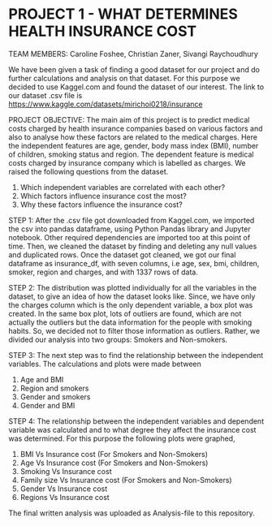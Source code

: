 # PROJECT 1 - WHAT DETERMINES HEALTH INSURANCE COST

TEAM MEMBERS: Caroline Foshee, Christian Zaner, Sivangi Raychoudhury

We have been given a task of finding a good dataset for our project and do further calculations and analysis on that dataset. For this purpose we decided to use Kaggel.com and found the dataset of our interest. The link to our dataset .csv file is https://www.kaggle.com/datasets/mirichoi0218/insurance 

PROJECT OBJECTIVE: 
The main aim of this project is to predict medical costs charged by health insurance companies based on various factors and also to analyse how these factors are related to the medical charges. Here the independent features are age, gender, body mass index (BMI), number of children, smoking status and region. The dependent feature is medical costs charged by insurance company which is labelled as charges. We raised the following questions from the dataset.
1. Which independent variables are correlated with each other?
2. Which factors influence insurance cost the most?
3. Why these factors influence the insurance cost? 

STEP 1: 
After the .csv file got downloaded from Kaggel.com, we imported the csv into pandas dataframe, using Python Pandas library and Jupyter notebook. Other required dependencies are imported too at this point of time. Then, we cleaned the dataset by finding and deleting any null values and duplicated rows. Once the dataset got cleaned, we got our final dataframe as insurance_df, with seven columns, i.e age, sex, bmi, children, smoker, region and charges, and with 1337 rows of data. 

STEP 2: 
The distribution was plotted individually for all the variables in the dataset, to give an idea of how the dataset looks like. Since, we have only the charges column which is the only dependent variable, a box plot was created. In the same box plot, lots of outliers are found, which are not actually the outliers but the data information for the people with smoking habits. So, we decided not to filter those information as outliers. Rather, we divided our analysis into two groups: Smokers and Non-smokers. 

STEP 3: 
The next step was to find the relationship between the independent variables. The calculations and plots were made between 
1. Age and BMI
2. Region and smokers
3. Gender and smokers
4. Gender and BMI

STEP 4:
The relationship between the independent variables and dependent variable was calculated and to what degree they affect the insurance cost was determined. For this purpose the following plots were graphed,
1. BMI Vs Insurance cost (For Smokers and Non-Smokers)
2. Age Vs Insurance cost (For Smokers and Non-Smokers)
3. Smoking Vs Insurance cost
4. Family size Vs Insurance cost (For Smokers and Non-Smokers)
5. Gender Vs Insurance cost
6. Regions Vs Insurance cost

The final written analysis was uploaded as Analysis-file to this repository. 


